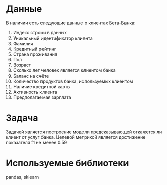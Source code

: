 # Данные
В наличии есть следующие данные о клиентах Бета-Банка:
1. Индекс строки в данных
2. Уникальный идентификатор клиента
3. Фамилия
4. Кредитный рейтинг
5. Страна проживания
6. Пол
7. Возраст
8. Сколько лет человек является клиентом банка
9. Баланс на счёте
10. Количество продуктов банка, используемых клиентом
11. Наличие кредитной карты
12. Активность клиента
13. Предполагаемая зарплата

# Задача
Задачей является построение модели предсказывающей откажется ли клиент от услуг банка. Целевой метрикой является достижение показателя f1 не менее 0.59

# Используемые библиотеки
pandas, sklearn

